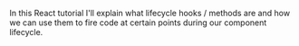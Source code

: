 In this React tutorial I'll explain what lifecycle hooks / methods are and how we can use them to fire code at certain points during our component lifecycle.
